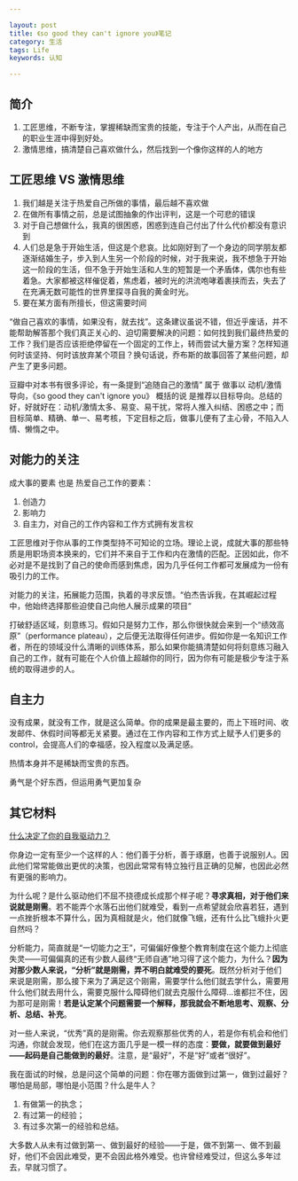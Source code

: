 ```yaml
---

layout: post
title: 《so good they can't ignore you》笔记
category: 生活
tags: Life
keywords: 认知

---
```


## 简介

1. 工匠思维，不断专注，掌握稀缺而宝贵的技能，专注于个人产出，从而在自己的职业生涯中得到好处。
2. 激情思维，搞清楚自己喜欢做什么，然后找到一个像你这样的人的地方

## 工匠思维 VS 激情思维

1. 我们越是关注于热爱自己所做的事情，最后越不喜欢做
2. 在做所有事情之前，总是试图抽象的作出评判，这是一个可悲的错误
3. 对于自己想做什么，我真的很困惑，困惑到连自己付出了什么代价都没有意识到
4. 人们总是急于开始生活，但这是个悲哀。比如刚好到了一个身边的同学朋友都逐渐结婚生子，步入到人生另一个阶段的时候，对于我来说，我不想急于开始这一阶段的生活，但不急于开始生活和人生的短暂是一个矛盾体，偶尔也有些着急。大家都被这样催促着，焦虑着，被时光的洪流咆哮着裹挟而去，失去了在充满无数可能性的世界里探寻自我的黄金时光。
5. 要在某方面有所擅长，但这需要时间

“做自己喜欢的事情，如果没有，就去找”。这条建议虽说不错，但近乎废话，并不能帮助解答那个我们真正关心的、迫切需要解决的问题：如何找到我们最终热爱的工作？我们是否应该拒绝停留在一个固定的工作上，转而尝试大量方案？怎样知道何时该坚持、何时该放弃某个项目？换句话说，乔布斯的故事回答了某些问题，却产生了更多问题。

豆瓣中对本书有很多评论，有一条提到“追随自己的激情” 属于 做事以 动机/激情 导向，《so good they can't ignore you》 概括的说 是推荐以目标导向。总结的好，好就好在：动机/激情太多、易变、易干扰，常将人推入纠结、困惑之中；而目标简单、精确、单一、易考核，下定目标之后，做事儿便有了主心骨，不陷入人情、懒惰之中。

## 对能力的关注

成大事的要素 也是 热爱自己工作的要素：

1. 创造力
2. 影响力
3. 自主力，对自己的工作内容和工作方式拥有发言权

工匠思维对于你从事的工作类型持不可知论的立场。理论上说，成就大事的那些特质是用职场资本换来的，它们并不来自于工作和内在激情的匹配。正因如此，你不必对是不是找到了自己的使命而感到焦虑，因为几乎任何工作都可发展成为一份有吸引力的工作。

对能力的关注，拓展能力范围，执着的寻求反馈。“伯杰告诉我，在其崛起过程中，他始终选择那些迫使自己向他人展示成果的项目“ 

打破舒适区域，刻意练习。假如只是努力工作，那么你很快就会来到一个“绩效高原”（performance plateau），之后便无法取得任何进步。假如你是一名知识工作者，所在的领域没什么清晰的训练体系，那么如果你能搞清楚如何将刻意练习融入自己的工作，就有可能在个人价值上超越你的同行，因为你有可能是极少专注于系统的取得进步的人。 

## 自主力

没有成果，就没有工作，就是这么简单。你的成果是最主要的，而上下班时间、收发邮件、休假时间等都无关紧要。通过在工作内容和工作方式上赋予人们更多的control，会提高人们的幸福感，投入程度以及满足感。

热情本身并不是稀缺而宝贵的东西。 

勇气是个好东西，但运用勇气更加复杂

## 其它材料

[什么决定了你的自我驱动力？](https://zhuanlan.zhihu.com/p/24231793)

你身边一定有至少一个这样的人：他们善于分析，善于琢磨，也善于说服别人。因此他们常常能做出更优的决策，也因此常常有特立独行且正确的见解，也因此必然有更强的影响力。

为什么呢？是什么驱动他们不屈不挠德成长成那个样子呢？**寻求真相，对于他们来说就是刚需**。若不能弄个水落石出他们就难受，看到一点希望就会欣喜若狂，遇到一点挫折根本不算什么，因为真相就是火，他们就像飞蛾，还有什么比飞蛾扑火更自然吗？

分析能力，简直就是“一切能力之王”，可偏偏好像整个教育制度在这个能力上彻底失灵——可偏偏真的还有少数人最终“无师自通”地习得了这个能力，为什么？**因为对那少数人来说，“分析”就是刚需，弄不明白就难受的要死**。既然分析对于他们来说是刚需，那么接下来为了满足这个刚需，需要学什么他们就去学什么，需要用什么他们就去用什么，需要克服什么障碍他们就去克服什么障碍...谁都拦不住，因为那可是刚需！**若是认定某个问题需要一个解释，那我就会不断地思考、观察、分析、总结、补充**。

对一些人来说，“优秀”真的是刚需。你去观察那些优秀的人，若是你有机会和他们沟通，你就会发现，他们在这方面几乎是一模一样的态度：**要做，就要做到最好——起码是自己能做到的最好**。注意，是“最好”，不是“好”或者“很好”。

我在面试的时候，总是问这个简单的问题：你在哪方面做到过第一，做到过最好？哪怕是局部，哪怕是小范围？什么是牛人？

1. 有做第一的执念；
2. 有过第一的经验；
3. 有过多次第一的经验和总结。

大多数人从未有过做到第一、做到最好的经验——于是，做不到第一、做不到最好，他们不会因此难受，更不会因此格外难受。也许曾经难受过，但这么多年过去，早就习惯了。